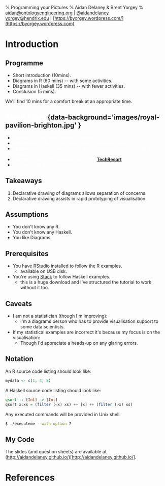 % Programming your Pictures
% Aidan Delaney & Brent Yorgey
% [aidan@ontologyengineering.org](mailto:aidan@ontologyengineering.org) | [\@aidandelaney](http://www.twitter.com/aidandelaney) <br /> [yorgey@hendrix.edu](mailto:yorgey@hendrix.edu) | [https://byorgey.wordpress.com/](https://byorgey.wordpress.com)

# Introduction

## Programme

* Short introduction (10mins).
* Diagrams in R (60 mins) -- with some activities.
* Diagrams in Haskell (35 mins) -- with fewer activities.
* Conclusion (5 mins).

We'll find 10 mins for a comfort break at an appropriate time.

## <span style="color:#ffffff">About Aidan</span> {data-background='images/royal-pavilion-brighton.jpg' }

* <span style="color:#ffffff">Member of Diagrams Steering Comittee.</span>
* <span style="color:#ffffff">Researcher in Visual Languages and Visual Reasoning.</span>
* <span style="color:#ffffff">Shipped code in Haskell, C, Java, Perl, Python, C++, JavaScript & others.</span>
* <span style="color:#ffffff">Director of an Eastbourne not-for-profit [__TechResort__](http://techresort.co.uk/).</span>
* <span style="color:#ffffff">Involved with BCS Computing at School project for a while.</span>

## Takeaways

1. Declarative drawing of diagrams allows separation of concerns.
2. Declarative drawing assists in rapid prototyping of visualisation.

## Assumptions

* You don't know any R.
* You don't know any Haskell.
* You like Diagrams.

## Prerequisites

* You have [RStudio](https://www.rstudio.com/) installed to follow the R examples.
    - available on USB disk.
* You're using [Stack](http://docs.haskellstack.org/en/stable/README/) to follow Haskell examples.
    - this is a huge download and I've structured the tutorial to work without it too.

## Caveats

* I am not a statistician (though I'm improving):
    - I'm a diagrams person who has to provide visualisation support to some data scientists.
* If my statistical examples are incorrect it's because my focus is on the visualisation:
    - Though I'd appreciate a heads-up on any glaring errors.

## Notation

An R source code listing should look like:
```R
mydata <- c(1, 4, 8)
```

A Haskell source code listing should look like:
```Haskell
qsort :: [Int] -> [Int]
qsort x:xs = (filter (<x) xs) ++ [x] ++ (filter (>x) xs)
```

Any executed commands will be provided in Unix shell:
```sh
$ ./executeme --with-option 7
```

## My Code

The slides (and question sheets) are available at (http://aidandelaney.github.io/)[http://aidandelaney.github.io/].

# References
